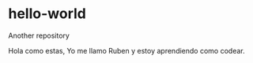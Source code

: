 # hello-world
Another repository

Hola como estas, Yo me llamo Ruben y estoy aprendiendo como codear. 
